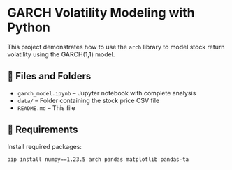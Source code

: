 # GARCH Volatility Modeling with Python

This project demonstrates how to use the `arch` library to model stock return volatility using the GARCH(1,1) model.

## 📁 Files and Folders

- `garch_model.ipynb` – Jupyter notebook with complete analysis
- `data/` – Folder containing the stock price CSV file
- `README.md` – This file

## 🔧 Requirements

Install required packages:

```bash
pip install numpy==1.23.5 arch pandas matplotlib pandas-ta

